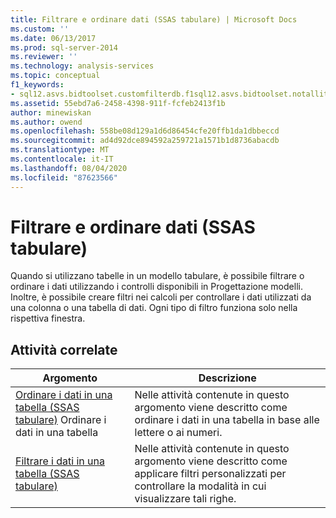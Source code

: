 ```yaml
---
title: Filtrare e ordinare dati (SSAS tabulare) | Microsoft Docs
ms.custom: ''
ms.date: 06/13/2017
ms.prod: sql-server-2014
ms.reviewer: ''
ms.technology: analysis-services
ms.topic: conceptual
f1_keywords:
- sql12.asvs.bidtoolset.customfilterdb.f1sql12.asvs.bidtoolset.notallitemsshowing.f1sql12.asvs.bidtoolset.autofiltermenu.f1
ms.assetid: 55ebd7a6-2458-4398-911f-fcfeb2413f1b
author: minewiskan
ms.author: owend
ms.openlocfilehash: 558be08d129a1d6d86454cfe20ffb1da1dbbeccd
ms.sourcegitcommit: ad4d92dce894592a259721a1571b1d8736abacdb
ms.translationtype: MT
ms.contentlocale: it-IT
ms.lasthandoff: 08/04/2020
ms.locfileid: "87623566"
---
```

# <a name="filter-and-sort-data-ssas-tabular"></a>Filtrare e ordinare dati (SSAS tabulare)
  Quando si utilizzano tabelle in un modello tabulare, è possibile filtrare o ordinare i dati utilizzando i controlli disponibili in Progettazione modelli. Inoltre, è possibile creare filtri nei calcoli per controllare i dati utilizzati da una colonna o una tabella di dati. Ogni tipo di filtro funziona solo nella rispettiva finestra.  
  
## <a name="related-tasks"></a>Attività correlate  
  
|Argomento|Descrizione|  
|-----------|-----------------|  
|[Ordinare i dati in una tabella &#40;SSAS tabulare&#41;](tabular-models/sort-data-in-a-table-ssas-tabular.md) Ordinare i dati in una tabella|Nelle attività contenute in questo argomento viene descritto come ordinare i dati in una tabella in base alle lettere o ai numeri.|  
|[Filtrare i dati in una tabella &#40;SSAS tabulare&#41;](tabular-models/filter-data-in-a-table-ssas-tabular.md)|Nelle attività contenute in questo argomento viene descritto come applicare filtri personalizzati per controllare la modalità in cui visualizzare tali righe.|  
  
  
